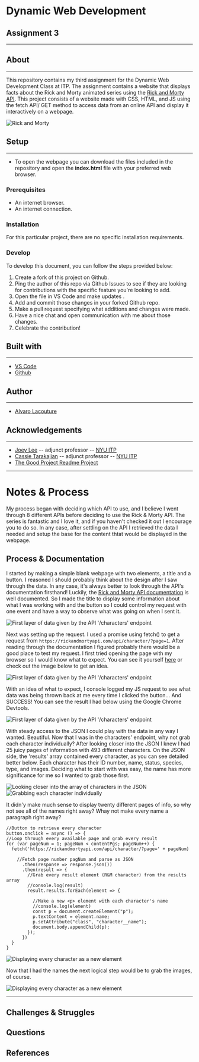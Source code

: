 # Dynamic Web Development 
## Assignment 3
***
## About
***
This repository contains my third assignment for the Dynamic Web Development Class at ITP. The assignment contains a website that displays facts about the Rick and Morty animated series using the  [Rick and Morty API](https://rickandmortyapi.com/). This project consists of a website made with CSS, HTML, and JS using the fetch API/ GET method to access data from an online API and display it interactively on a webpage. 

![Rick and Morty](assets/rickAndMortyMain.jpeg)

## Setup
***

 - To open the webpage you can download the files included in the repository and open the **index.html** file with your preferred web browser.

### Prerequisites

 -  An internet browser.
 -  An internet connection.



### Installation

For this particular project, there are no specific installation requirements.

### Develop

To develop this document, you can follow the steps provided below:
1. Create a fork of this project on Github.
2. Ping the author of this repo via Github Issues to see if they are looking for contributions with the specific feature you're looking to add.
3. Open the file in VS Code and make updates .
4. Add and commit those changes in your forked Github repo.
5. Make a pull request specifying what additions and changes were made.
6. Have a nice chat and open communication with me about those changes. 
7. Celebrate the contribution! 

## Built with
***
* [VS Code](https://code.visualstudio.com/)
* [Github](https://github.com)


## Author
***
* [Alvaro Lacouture](https://alvarolacouture.com) 

## Acknowledgements
***
* [Joey Lee](https://jk-lee.com) -- adjunct professor -- [NYU ITP](https://itp.nyu.edu)
* [Cassie Tarakajian](https://cassietarakajian.com/) -- adjunct professor -- [NYU ITP](https://itp.nyu.edu)
* [The Good Project Readme Project](https://github.com/itp-dwd/2020-spring/blob/master/templates/readme-template.md)


***
# Notes & Process

My process began with deciding which API to use, and I believe I went through 8 different APIs before deciding to use the Rick & Morty API. The series is fantastic and I love it, and if you haven't checked it out I encourage you to do so. In any case, after settling on the API I retrieved the data I needed and setup the base for the content thtat would be displayed in the webpage.



## Process & Documentation

I started by making a simple blank webpage with two elements, a title and a button. I reasoned I should probably think about the design after I saw through the data. In any case, it's always better to look through the API's documentation firsthand! Luckily, the [Rick and Morty API documentation](https://rickandmortyapi.com/documentation) is well documented. So I made the title to display some information about what I was working with and the button so I could control my request with one event and have a way to observe what was going on when I sent it. 

![First layer of data given by the API '/characters' endpoint](assets/processUI_1.PNG)

Next was setting up the request. I used 
a promise using fetch() to get a request from `https://rickandmortyapi.com/api/character/?page=1`. After reading through the documentation I figured probably there would be a good place to test my request. I first tried opening the page with my browser so I would know what to expect. You can see it yourself [here](https://rickandmortyapi.com/api/character/?page=1) or check out the image below to get an idea. 

![First layer of data given by the API '/characters' endpoint](assets/process_0.PNG)

With an idea of what to expect, I console logged my JS request to see what data was being thrown back at me every time I clicked the button... And SUCCESS! You can see the result I had below using the Google Chrome Devtools.


![First layer of data given by the API '/characters' endpoint](assets/process_1.PNG)

With steady access to the JSON I could play with the data in any way I wanted. Beautiful. Now that I was in the characters' endpoint, why not grab each character individually? After looking closer into the JSON I knew I had 25 juicy pages of information with 493 different characters. On the JSON side, the 'results' array contained every character, as you can see detailed better below. Each character has their ID number, name, status, species, type, and images. Deciding what to start with was easy, the name has more significance for me so I wanted to grab those first.

![Looking closer into the array of characters in the JSON](assets/process_2.PNG)
![Grabbing each character individually](assets/process_3.PNG)

It didn'y make much sense to display twenty different pages of info, so why not see all of the names right away? Whay not make every name a paragraph right away?


    //Button to retrieve every character
    button.onclick = async () => {
    //Loop through every available page and grab every result
    for (var pageNum = 1; pageNum < contentPgs; pageNum++) {
      fetch('https://rickandmortyapi.com/api/character/?page=' + pageNum)

        //Fetch page number pagNum and parse as JSON
          .then(response => response.json())
          .then(result => {
            //Grab every result element (R&M character) from the results array
            //console.log(result)
            result.results.forEach(element => {

              //Make a new <p> element with each character's name
              //console.log(element)
              const p = document.createElement("p");
              p.textContent = element.name;
              p.setAttribute("class", "character__name");
              document.body.appendChild(p);
            });    
          })
      }
    }

![Displaying every character as a new <p> element](assets/processUI_2.PNG)

Now that I had the names the next logical step would be to grab the images, of course.

![Displaying every character as a new <p> element](assets/charsImg.gif)


***



## Challenges & Struggles
  


## Questions



## References

